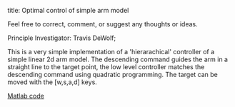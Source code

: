 title: Optimal control of simple arm model

Feel free to correct, comment, or suggest any thoughts or ideas.


Principle Investigator: Travis DeWolf;


This is a very simple implementation of a 'hierarachical' controller of a
simple linear 2d arm model. The descending command guides the arm in a
straight line to the target point, the low level controller matches the
descending command using quadratic programming. The target can be moved with
the [w,s,a,d] keys.


[Matlab code](/files/optimal%20hier%20w%20linear%20model.zip)
